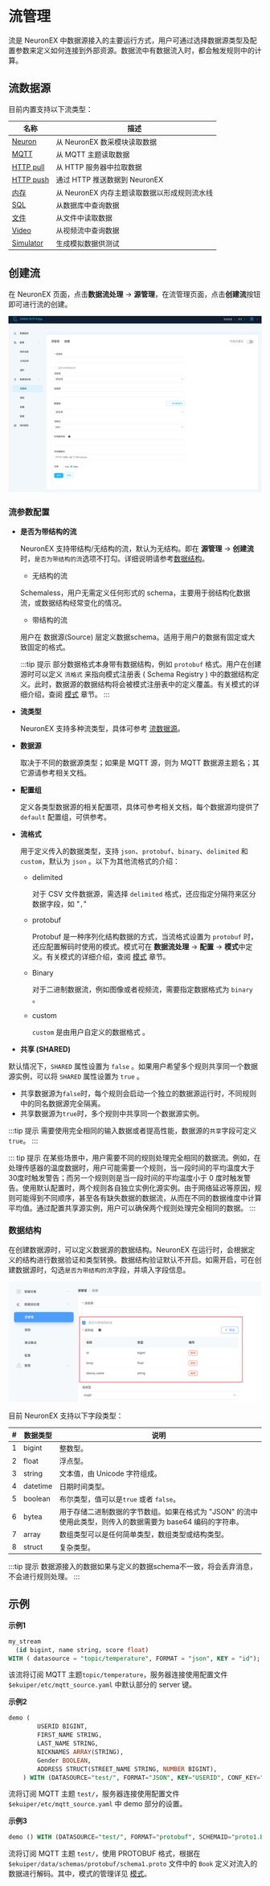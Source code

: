 # 流管理

流是 NeuronEX 中数据源接入的主要运行方式，用户可通过选择数据源类型及配置参数来定义如何连接到外部资源。数据流中有数据流入时，都会触发规则中的计算。

## 流数据源

目前内置支持以下流类型： 

| 名称                        | 描述                                       |
| --------------------------- | ------------------------------------------ |
| [Neuron](./neuron.md)       | 从 NeuronEX 数采模块读取数据                 |
| [MQTT](./mqtt.md)           | 从 MQTT 主题读取数据                       |
| [HTTP pull](./http_pull.md) | 从 HTTP 服务器中拉取数据                   |
| [HTTP push](./http_push.md) | 通过 HTTP 推送数据到 NeuronEX              |
| [内存](./memory.md)         | 从 NeuronEX 内存主题读取数据以形成规则流水线 |
| [SQL](./sql.md)         | 从数据库中查询数据                        |
| [文件](./file.md)           | 从文件中读取数据                           |
| [Video](./video.md)         | 从视频流中查询数据                        |
| [Simulator](./simulator.md)         | 生成模拟数据供测试                       | 
## 创建流

在 NeuronEX 页面，点击**数据流处理** -> **源管理**，在流管理页面，点击**创建流**按钮即可进行流的创建。

![stream](./_assets/stream.png)

### 流参数配置

- **是否为带结构的流**

  NeuronEX 支持带结构/无结构的流，默认为无结构。即在 **源管理** -> **创建流** 时，`是否为带结构的流`选项不打勾。详细说明请参考[数据结构](#数据结构)。
  - 无结构的流 

  Schemaless，用户无需定义任何形式的 schema，主要用于弱结构化数据流，或数据结构经常变化的情况。

  - 带结构的流

  用户在 数据源(Source) 层定义数据schema。适用于用户的数据有固定或大致固定的格式。

  :::tip 提示
  部分数据格式本身带有数据结构，例如 `protobuf` 格式。用户在创建源时可以定义 `流格式` 来指向模式注册表 ( Schema Registry ) 中的数据结构定义。此时，数据源的数据结构将会被模式注册表中的定义覆盖。有关模式的详细介绍，查阅 [模式](./config.md#模式) 章节。
  :::

- **流类型**

  NeuronEX 支持多种流类型，具体可参考 [流数据源](#流数据源)。

- **数据源**

  取决于不同的数据源类型；如果是 MQTT 源，则为 MQTT 数据源主题名；其它源请参考相关文档。

- **配置组**

  定义各类型数据源的相关配置项，具体可参考相关文档，每个数据源均提供了 `default` 配置组，可供参考。

- **流格式**

  用于定义传入的数据类型，支持 `json`、`protobuf`、`binary`、`delimited` 和 `custom`，默认为 `json` 。以下为其他流格式的介绍：

  - delimited

    对于 CSV 文件数据源，需选择 `delimited` 格式，还应指定分隔符来区分数据字段，如 "`,`"

  - protobuf
  
    Protobuf 是一种序列化结构数据的方式，当流格式设置为 `protobuf` 时，还应配置解码时使用的模式。模式可在 **数据流处理** -> **配置** -> **模式**中定义。有关模式的详细介绍，查阅 [模式](./config.md#模式) 章节。

  - Binary
  
    对于二进制数据流，例如图像或者视频流，需要指定数据格式为 `binary` 。

  - custom
  
    `custom` 是由用户自定义的数据格式 。

<!-- ### 时间戳与时间戳格式

时间戳代表该事件的时间戳。如设置，则使用此流的规则将采用事件时间；否则将采用处理时间。

时间戳格式为字符串和时间格式转换时使用的默认格式。 -->

- **共享 (SHARED)**

默认情况下，`SHARED` 属性设置为 `false` 。如果用户希望多个规则共享同一个数据源实例，可以将 `SHARED` 属性设置为 `true` 。

- 共享数据源为`false`时，每个规则会启动一个独立的数据源运行时，不同规则中的同名数据源完全隔离。
- 共享数据源为`true`时，多个规则中共享同一个数据源实例。

:::tip 提示
需要使用完全相同的输入数据或者提高性能，数据源的`共享`字段可定义`true`。
:::

::: tip 提示
在某些场景中，用户需要不同的规则处理完全相同的数据流。例如，在处理传感器的温度数据时，用户可能需要一个规则，当一段时间的平均温度大于30度时触发警告；而另一个规则则是当一段时间的平均温度小于 0 度时触发警告。使用默认配置时，两个规则各自独立实例化源实例。由于网络延迟等原因，规则可能得到不同顺序，甚至各有缺失数据的数据流，从而在不同的数据维度中计算平均值。通过配置共享源实例，用户可以确保两个规则处理完全相同的数据。
:::

### 数据结构

在创建数据源时，可以定义数据源的数据结构。NeuronEX 在运行时，会根据定义的结构进行数据验证和类型转换。数据结构验证默认不开启。如需开启，可在创建数据源时，勾选`是否为带结构的流`字段，并填入字段信息。

<img src="./_assets/source_datastructure.png" alt="pysam" style="zoom:50%;" />

目前 NeuronEX 支持以下字段类型：

   | #    | 数据类型 | 说明                                                         |
   | ---- | -------- | ------------------------------------------------------------ |
   | 1    | bigint   | 整数型。                                                     |
   | 2    | float    | 浮点型。                                                     |
   | 3    | string   | 文本值，由 Unicode 字符组成。                                |
   | 4    | datetime | 日期时间类型。                                               |
   | 5    | boolean  | 布尔类型，值可以是`true` 或者 `false`。                      |
   | 6    | bytea    | 用于存储二进制数据的字节数组。如果在格式为 "JSON" 的流中使用此类型，则传入的数据需要为 base64 编码的字符串。 |
   | 7    | array    | 数组类型可以是任何简单类型，数组类型或结构类型。             |
   | 8    | struct   | 复杂类型。                                                   |

  :::tip 提示
  数据源接入的数据如果与定义的数据schema不一致，将会丢弃消息，不会进行规则处理。
  :::

## 示例

**示例1**

```sql
my_stream 
  (id bigint, name string, score float)
WITH ( datasource = "topic/temperature", FORMAT = "json", KEY = "id");
```

该流将订阅 MQTT 主题`topic/temperature`，服务器连接使用配置文件`$ekuiper/etc/mqtt_source.yaml` 中默认部分的 server 键。

**示例2**

```sql
demo (
		USERID BIGINT,
		FIRST_NAME STRING,
		LAST_NAME STRING,
		NICKNAMES ARRAY(STRING),
		Gender BOOLEAN,
		ADDRESS STRUCT(STREET_NAME STRING, NUMBER BIGINT),
	) WITH (DATASOURCE="test/", FORMAT="JSON", KEY="USERID", CONF_KEY="demo");
```

流将订阅 MQTT 主题 `test/`，服务器连接使用配置文件`$ekuiper/etc/mqtt_source.yaml` 中 demo 部分的设置。

**示例3**

```sql
demo () WITH (DATASOURCE="test/", FORMAT="protobuf", SCHEMAID="proto1.Book");
```

流将订阅 MQTT 主题 `test/`，使用 PROTOBUF 格式，根据在 `$ekuiper/data/schemas/protobuf/schema1.proto` 文件中的 `Book` 定义对流入的数据进行解码。其中，模式的管理详见 [模式](./config.md#模式)。





